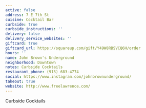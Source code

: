 ```yaml
---
active: false
address: 7 E 7th St
cuisine: Cocktail Bar
curbside: true
curbside_instructions: ''
delivery: false
delivery_service_websites: ''
giftcard: true
giftcard_url: https://squareup.com/gift/Y49W8RBSVCQ6H/order
hours: ''
name: John Brown's Underground
neighborhood: Downtown
notes: Curbside Cocktails
restaurant_phone: (913) 683-4774
social: https://www.instagram.com/johnbrownunderground/
takeout: true
website: http://www.freelawrence.com/
---
```


Curbside Cocktails